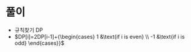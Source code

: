 # 풀이
- 규칙찾기 DP
- $DP[i]=2DP[i-1]+{\begin{cases} 1 &\text{if i is even} \\ -1 &\text{if i is odd} \end{cases}}$